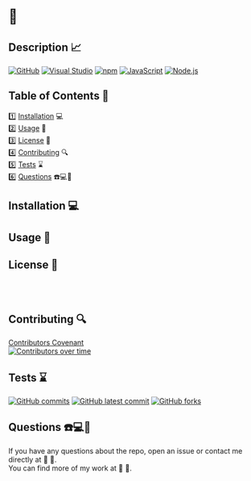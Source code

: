 
  #  📌
  ## Description 📈
  [![GitHub](https://img.shields.io/badge/--181717?logo=github&logoColor=ffffff)](https://github.com/)
  [![Visual Studio](https://badgen.net/badge/icon/visualstudio?icon=visualstudio&label)](https://visualstudio.microsoft.com)
  [![npm](https://badgen.net/badge/icon/npm?icon=npm&label)](https://npmjs.com/)
  [![JavaScript](https://badgen.net/badge/icon/javascript?icon=javascript&label)](https://www.javascript.com/)
  [![Node.js](https://badgen.net/badge/icon/nodejs?icon=nodejs&label)](https://nodejs.org/) <br>
   
  ## Table of Contents 📓
  1️⃣ [Installation](#installation) 💻 <br>
  2️⃣ [Usage](#usage) 📎 <br>
  3️⃣ [License](#license) 📂 <br>
  4️⃣ [Contributing](#contributing) 🔍 <br>
  5️⃣ [Tests](#tests) ⌛ <br>
  6️⃣ [Questions](#questions) ☎️💻📱 <br>
  ## Installation 💻
  
  ## Usage 📎
  
  
  ## License 📂
   <br> 
   <br> 
   
  ## Contributing 🔍
  [Contributors Covenant](https://www.contributor-covenant.org/) <br>
  [![Contributors over time](https://contributor-graph-api.apiseven.com/contributors-svg?chart=contributorOverTime&repo=Jheeebert/readme-generator)](https://www.apiseven.com/en/contributor-graph?chart=contributorOverTime&repo=Jheeebert/readme-generator)
  <br>
  
  ## Tests ⌛
  [![GitHub commits](https://badgen.net/github/commits/Jheeebert/readme-generator)](https://GitHub.com/Jheeebert/readme-generator/commit/)
  [![GitHub latest commit](https://badgen.net/github/last-commit/Jheeebert/readme-generator)](https://GitHub.com/Jheeebert/readme-generator/commit/)
  [![GitHub forks](https://img.shields.io/github/forks/Jheeebert/readme-generator.svg?style=social&label=Fork&maxAge=2592000)](https://GitHub.com/Jheeebert/readme-generator/network/)
  <br>
  
  ## Questions ☎️💻📱
  If you have any questions about the repo, open an issue or contact me directly at 📧  📧. <br>
  You can find more of my work at 🔖 [](https://github.com//) 🔖. 
  